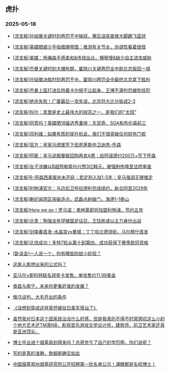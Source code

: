## 虎扑 
### 2025-05-18

+ [[流言板]孙铭徽关键时刻两罚不中输球，赛后沮丧直接大脚踢飞篮球](https://bbs.hupu.com/632684242.html)

+ [[流言板]美媒晒威少手指缠绷带图：推测有关节炎，协调性看着很怪](https://bbs.hupu.com/632680665.html)

+ [[流言板]美媒：杨瀚森手感柔和&amp;传球出众，横移慢&amp;缺少自主进攻威胁](https://bbs.hupu.com/632678534.html)

+ [[流言板]杰曼关键时刻大帽布朗，翟晓川关键两罚全中助北京扳回一城](https://bbs.hupu.com/632683363.html)

+ [[流言板]孙铭徽决胜时刻两罚不中，翟晓川两罚全中最终北京拿下胜利](https://bbs.hupu.com/632683230.html)

+ [[流言板]杰曼上篮打进后抱着卡尔顿不让起身，王博不满判罚被吹技犯](https://bbs.hupu.com/632681326.html)

+ [[流言板]绝杀失败！广厦最后一攻失误，北京将大比分扳成2-3](https://bbs.hupu.com/632683545.html)

+ [[流言板]科尔：库里是史上最伟大的球员之一，是我们的“太阳”](https://bbs.hupu.com/632683922.html)

+ [[流言板]同意吗？美媒晒18届选秀重排：东契奇、SGA和布伦森前三](https://bbs.hupu.com/632682549.html)

+ [[流言板]邓利维：如果有质的提升机会，我们不惜突破任何财务门槛](https://bbs.hupu.com/632684726.html)

+ [[流言板]官方：皇家马德里签下伯恩茅斯中卫迪恩-怀森](https://bbs.hupu.com/632677481.html)

+ [[流言板]阿斯：皇马说服曼联回购再卖A费；给阿诺德付200万+签下怀森](https://bbs.hupu.com/632674368.html)

+ [[流言板]女子涉嫌以B超照勒索孙兴慜3亿韩元，被强制传唤至法院审查](https://bbs.hupu.com/632675855.html)

+ [[流言板]R-阿森西奥案尚未开庭；若定刑入狱1-5年；皇马强调无罪推定](https://bbs.hupu.com/632674565.html)

+ [[流言板]利物浦官方：与边后卫布拉德利完成续约，新合同至2029年](https://bbs.hupu.com/632681375.html)

+ [[流言板]蒯纪闻禁区突破造点，武磊点射破门，海港1-1泰山](https://bbs.hupu.com/632682532.html)

+ [[流言板]Here we go！罗马诺：弗林蓬即将加盟利物浦，签约五年](https://bbs.hupu.com/632686166.html)

+ [[流言板]北青：陶强龙有望被国足征召，王钰栋或以主力身份出战](https://bbs.hupu.com/632676955.html)

+ [[流言板]剑南春首发-水晶宫vs曼城：丁丁哈兰德领衔，马尔穆什首发](https://bbs.hupu.com/632684687.html)

+ [[流言板]北伐成功！多特7轮从第十到第四，成功获得下赛季欧冠资格](https://bbs.hupu.com/632685923.html)

+ [[卧谈会]一人说一个，你有哪些防蚊小妙招？](https://bbs.hupu.com/632681565.html)

+ [这是人能想出来的公式吗？](https://bbs.hupu.com/632678026.html)

+ [亚马尔×斯科特联名球星卡发售，单张售价11.99美金](https://bbs.hupu.com/632677805.html)

+ [南昌与南宁，未来你更看好谁的发展？](https://bbs.hupu.com/632678180.html)

+ [俄乌谈判，大毛开出的条件](https://bbs.hupu.com/632677672.html)

+ [《没想到穿成这样竟然被驻日美军搭讪了》](https://bbs.hupu.com/632679712.html)

+ [虽然我对日本这个国家政治没什么好感，但是我真的不得不时常感叹这么小的个地方艺术还TM真NB，影视音乐游戏文学设计师，建筑师，前卫艺术家还真是亚洲顶尖，](https://bbs.hupu.com/632678260.html)

+ [博士毕业进个烟草局划得来吗？总感觉亏了自己的学历啊，你们说呢？](https://bbs.hupu.com/632680863.html)

+ [写的是真的准确，詹姆斯确实如此](https://bbs.hupu.com/632684159.html)

+ [中国烟草郑州烟草研究院公开招聘第一批名单公示！满眼都是名校博士！](https://bbs.hupu.com/632678298.html)

